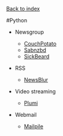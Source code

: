 [Back to index](../README.md)

#Python

- Newsgroup
  - [CouchPotato](https://couchpota.to/)
  - [Sabnzbd](http://sabnzbd.org/)
  - [SickBeard](http://sickbeard.com/)

- RSS
  - [NewsBlur](https://github.com/samuelclay/NewsBlur)

- Video streaming
  - [Plumi](http://plumi.org)

- Webmail
  - [Mailpile](http://www.mailpile.is/)

